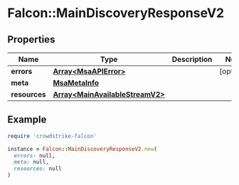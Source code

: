 # Falcon::MainDiscoveryResponseV2

## Properties

| Name | Type | Description | Notes |
| ---- | ---- | ----------- | ----- |
| **errors** | [**Array&lt;MsaAPIError&gt;**](MsaAPIError.md) |  | [optional] |
| **meta** | [**MsaMetaInfo**](MsaMetaInfo.md) |  |  |
| **resources** | [**Array&lt;MainAvailableStreamV2&gt;**](MainAvailableStreamV2.md) |  |  |

## Example

```ruby
require 'crowdstrike-falcon'

instance = Falcon::MainDiscoveryResponseV2.new(
  errors: null,
  meta: null,
  resources: null
)
```

